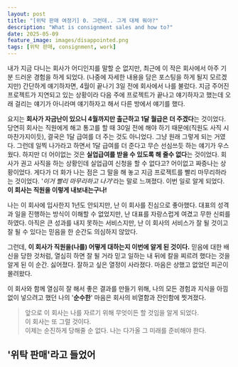 ```yaml
---
layout: post
title: "[위탁 판매 여정기] 0. 그런데.. 그게 대체 뭐야?"
description: "What is consignment sales and how to?"
date: 2025-05-09
feature_image: images/disappointed.png
tags: [위탁 판매, consignment, work]
---
```


내가 지금 다니는 회사가 어디인지를 말할 순 없지만, 최근에 이 작은 회사에서 아주 기분 드러운 경험을 하게 되었다. (나중에 자세한 내용을 담은 포스팅을 하게 될지 모르겠지만) 간단하게 얘기하자면, 4월이 끝나기 3일 전에 회사에서 나를 불렀다. 지금 주어진 프로젝트가 지연되고 있는 상황이라 다음 주에 프로젝트가 끝나고 얘기하자고 했는데 오래 걸리는 얘기가 아니라며 얘기하자고 해서 다른 방에서 얘기를 했다.

요지는 **회사가 자금난이 있으니 4월까지만 출근하고 1달 월급은 더 주겠다**는 것이었다. 당연히 회사는 직원에게 해고 통고를 할 때 30일 전에 해야 하기 때문에(직원도 사직 시 마찬가지이듯), 결국은 1달 급여를 더 주는 것도 아니었다. 그냥 원래 그렇게 되는 거였다. 그런데 일찍 나가라고 하면서 1달 급여를 더 준다고 무슨 선심쓰듯 하는 얘기가 우스웠다. 하지만 더 어이없는 것은 **실업급여를 받을 수 있도록 해 줄수 없다**는 것이었다. 회사가 권고 사직을 하는 상황인데 실업급여 신청을 할 수 없다고? 어이없고 짜증나는 상황이었다. 게다가 더 화가 나는 점은 그 말을 해 놓고 지금 프로젝트를 빨리 마무리하라는 것이었다. '_이거 빨리 마무리하고 나가_'라는 말로 느껴졌다. 이번 일로 알게 되었다. **이 회사는 직원을 이렇게 내보내는구나!**

나는 이 회사에 입사한지 1년도 안되지만, 난 이 회사를 진심으로 좋아했다. 대표의 성격과 일을 진행하는 방식이 이해할 수 없었지만, 난 대표를 자랑스럽게 여겼고 무한 신뢰를 하였다. 아직은 큰 성과를 내지 못하는 서비스지만, 난 이 회사의 서비스가 잘 될 것이고 잘 될 수 있다는 믿음을 한 순간도 의심하지 않았다.

그런데, **이 회사가 직원을(나를) 어떻게 대하는지 이번에 알게 된 것이다.** 믿음에 대한 배신을 당한 것처럼, 열심히 하면 잘 될 거라 믿고 일하는 내 뒤에 칼을 찌르려 했다는 것을 알게 된 이 순간. 싫어졌다. 잘하고 싶은 열정이 사라졌다. 마음은 상했고 없었던 피곤이 몰려왔다. 

이 회사와 함께 열심히 잘 해서 좋은 결과를 만들기 위해, 나의 모든 경험과 지식을 아낌없이 넣으려고 했던 나의 '**순수한**' 마음은 회사의 비열함과 잔인함에 찟겨졌다.

<!--more-->

> 앞으로 이 회사는 나를 자르기 위해 무엇이든 할 것임을 알게 되었다. <br />
> 이 회사는 또 그럴 것이다. <br />
> 이제는 순진하게 당해줄 순 없다. 나는 다가올 그 미래를 준비해야 한다.

## '위탁 판매'라고 들었어

